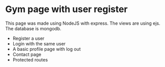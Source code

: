 # Gym page with user register

This page was made using NodeJS with express.
The views are using ejs.
The database is mongodb.

* Register a user
* Login with the same user
* A basic profile page with log out
* Contact page
* Protected routes